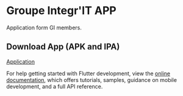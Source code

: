 # Groupe Integr'IT APP

Application form GI members.

## Download App (APK and IPA)

[Application](https://github.com/RvbyY/Integrit-Mobile-App/releases/tag/v1.0)

For help getting started with Flutter development, view the
[online documentation](https://docs.flutter.dev/), which offers tutorials,
samples, guidance on mobile development, and a full API reference.
